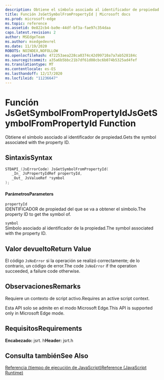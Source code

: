 ```yaml
---
description: Obtiene el símbolo asociado al identificador de propiedad.
title: Función JsGetSymbolFromPropertyId | Microsoft docs
ms.prod: microsoft-edge
ms.topic: reference
ms.assetid: 0e822cb4-ba9e-44df-bf3a-fae97c354daa
caps.latest.revision: 2
author: MSEdgeTeam
ms.author: msedgedevrel
ms.date: 11/19/2020
ROBOTS: NOINDEX,NOFOLLOW
ms.openlocfilehash: 472253aea228ca0374c42d99710a7a7ab528184c
ms.sourcegitcommit: a35a6b5bbc21b7df61d08cbc6b074b5325ad4fef
ms.translationtype: MT
ms.contentlocale: es-ES
ms.lasthandoff: 12/17/2020
ms.locfileid: "11236647"
---
```

# <span data-ttu-id="5e622-103">Función JsGetSymbolFromPropertyId</span><span class="sxs-lookup"><span data-stu-id="5e622-103">JsGetSymbolFromPropertyId Function</span></span>

<span data-ttu-id="5e622-104">Obtiene el símbolo asociado al identificador de propiedad.</span><span class="sxs-lookup"><span data-stu-id="5e622-104">Gets the symbol associated with the property ID.</span></span>  
  
## <span data-ttu-id="5e622-105">Sintaxis</span><span class="sxs-lookup"><span data-stu-id="5e622-105">Syntax</span></span>  
  
```cpp  
STDAPI_(JsErrorCode) JsGetSymbolFromPropertyId(  
   _In_ JsPropertyIdRef propertyId,  
   _Out_ JsValueRef *symbol  
);  
```  
  
#### <span data-ttu-id="5e622-106">Parámetros</span><span class="sxs-lookup"><span data-stu-id="5e622-106">Parameters</span></span>  
 `propertyId`  
 <span data-ttu-id="5e622-107">IDENTIFICADOR de propiedad del que se va a obtener el símbolo.</span><span class="sxs-lookup"><span data-stu-id="5e622-107">The property ID to get the symbol of.</span></span>  
  
 `symbol`  
 <span data-ttu-id="5e622-108">Símbolo asociado al identificador de la propiedad.</span><span class="sxs-lookup"><span data-stu-id="5e622-108">The symbol associated with the property ID.</span></span>  
  
## <span data-ttu-id="5e622-109">Valor devuelto</span><span class="sxs-lookup"><span data-stu-id="5e622-109">Return Value</span></span>  
 <span data-ttu-id="5e622-110">El código `JsNoError` si la operación se realizó correctamente; de lo contrario, un código de error.</span><span class="sxs-lookup"><span data-stu-id="5e622-110">The code `JsNoError` if the operation succeeded, a failure code otherwise.</span></span>  
  
## <span data-ttu-id="5e622-111">Observaciones</span><span class="sxs-lookup"><span data-stu-id="5e622-111">Remarks</span></span>  
 <span data-ttu-id="5e622-112">Requiere un contexto de script activo.</span><span class="sxs-lookup"><span data-stu-id="5e622-112">Requires an active script context.</span></span>  
  
 <span data-ttu-id="5e622-113">Esta API solo se admite en el modo Microsoft Edge.</span><span class="sxs-lookup"><span data-stu-id="5e622-113">This API is supported only in Microsoft Edge mode.</span></span>  
  
## <span data-ttu-id="5e622-114">Requisitos</span><span class="sxs-lookup"><span data-stu-id="5e622-114">Requirements</span></span>  
 <span data-ttu-id="5e622-115">**Encabezado:** jsrt. h</span><span class="sxs-lookup"><span data-stu-id="5e622-115">**Header:** jsrt.h</span></span>  
  
## <span data-ttu-id="5e622-116">Consulta también</span><span class="sxs-lookup"><span data-stu-id="5e622-116">See Also</span></span>  
 [<span data-ttu-id="5e622-117">Referencia (tiempo de ejecución de JavaScript)</span><span class="sxs-lookup"><span data-stu-id="5e622-117">Reference (JavaScript Runtime)</span></span>](../chakra-hosting/reference-javascript-runtime.md)
